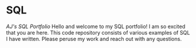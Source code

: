 # SQL
_AJ's SQL Portfolio_
Hello and welcome to my SQL portfolio! I am so excited that you are here. This code repository consists of various examples of SQL I have written. Please peruse my work and reach out with any questions. 
